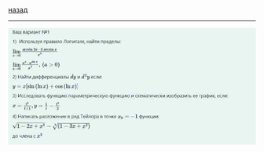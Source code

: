 [назад](../../../README.md)
***
![матанализ практика вариант номер 1](../../../images/mathan/practice/att3/math-mkn-pr3/pr1.jpg)